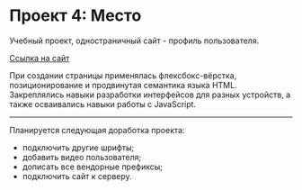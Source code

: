 # Проект 4: Место

Учебный проект, одностраничный сайт - профиль пользователя.

[Ссылка на сайт](https://nikitoi.github.io/mesto/)

При создании страницы применялась флексбокс-вёрстка, позиционирование и продвинутая семантика языка HTML. Закреплялись навыки разработки интерфейсов для разных устройств, а также осваивались навыки работы с JavaScript. 

------
Планируется следующая доработка проекта:

* подключить другие шрифты;
* добавить видео пользователя;
* дописать все вендорные префиксы;
* подключить сайт к серверу.
